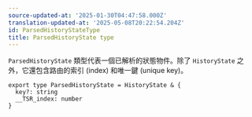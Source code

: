 ```yaml
---
source-updated-at: '2025-01-30T04:47:58.000Z'
translation-updated-at: '2025-05-08T20:22:54.204Z'
id: ParsedHistoryStateType
title: ParsedHistoryState type
---
```


`ParsedHistoryState` 類型代表一個已解析的狀態物件。除了 `HistoryState` 之外，它還包含路由的索引 (index) 和唯一鍵 (unique key)。

```tsx
export type ParsedHistoryState = HistoryState & {
  key?: string
  __TSR_index: number
}
```
